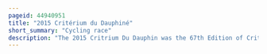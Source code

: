 ```yaml
---
pageid: 44940951
title: "2015 Critérium du Dauphiné"
short_summary: "Cycling race"
description: "The 2015 Critrium Du Dauphin was the 67th Edition of Critrium Du dauphin cycling Stage Race. The eight-stage Race in France began on 7 June in ugine and concluded on 14 June in Modane Valfrjus and was the Sixteenth of the twenty-eight Races in the 2015 uci World Tour Season. The Dauphin was viewed as a Preview for the july tour de France and a Number of the Contenders for the general Classification of the Tour participated in the Race."
---
```

